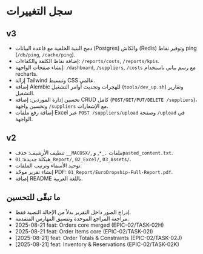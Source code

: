 # سجل التغييرات

## v3
- دمج البنية الخلفية مع قاعدة البيانات (Postgres) والكاش (Redis) وتوفير نقاط ping (`/db/ping`, `/cache/ping`).
- إضافة نقاط الكلفة والكفاءات: `/reports/costs`, `/reports/kpis`.
- إنشاء صفحات الواجهة: `/dashboard`, `/suppliers`, `/costs` مع رسم بياني باستخدام recharts.
- إزالة Tailwind وتبسيط CSS عالمي.
- إضافة Alembic للهجرات وتحديث أوامر التشغيل (`tools/dev_up.sh`) وتقارير التشغيل.
- تحسين إدارة الموردين: إضافة CRUD كامل (`POST/GET/PUT/DELETE /suppliers`)، وتحسين واجهة `/suppliers` مع الإشعارات.
- إضافة رفع ملفات Excel عبر `POST /suppliers/upload` وصفحة `/upload` في الواجهة.

## v2
- تنظيف الأرشيف: حذف `__MACOSX/`, ملفات `._*`, و`pasted_content.txt`.
- هيكلة جديدة: `01_Report/`, `02_Excel/`, `03_Assets/`.
- توحيد الأسماء وترتيب الملفات.
- إنشاء تقرير موحّد PDF: `01_Report/EuroDropship-Full-Report.pdf`.
- إضافة README باللغة العربية.

## ما تبقّى للتحسين
- إدراج الصور داخل التقرير بدلاً من الإحالة النصية فقط.
- مراجعة المراجع الموحدة وتنسيق الفهارس المتقدمة.
- 2025-08-21 feat: Orders core merged (EPIC-02/TASK-02H)
- 2025-08-21 feat: Order Items core (EPIC-02/TASK-02I)
- [2025-08-21] feat: Order Totals & Constraints (EPIC-02/TASK-02J)
- [2025-08-21] feat: Inventory & Reservations (EPIC-02/TASK-02K)
